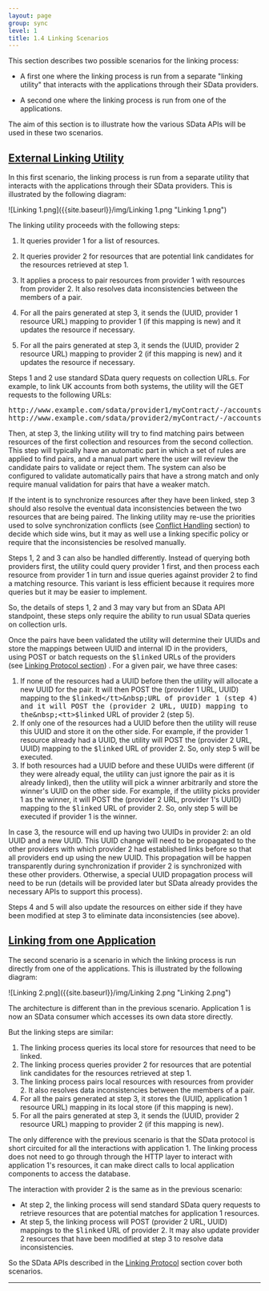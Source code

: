 ```yaml
---
layout: page
group: sync
level: 1
title: 1.4 Linking Scenarios
---
```


This section describes two possible scenarios for the linking process:

*   A first one where the linking process is run from a separate "linking
utility" that interacts with the applications through their SData providers.

*   A second one where the linking process is run from one of the applications.

The aim of this section is to illustrate how the various SData APIs will be
used in these two scenarios.

## <a name="external-linking-util" href="#external-linking-util">External Linking Utility</a>

In this first scenario, the linking process is run from a separate utility
that interacts with the applications through their SData providers. This is
illustrated by the following diagram:

![Linking 1.png]({{site.baseurl}}/img/Linking 1.png "Linking 1.png")

The linking utility proceeds with the following steps:

1.  It queries provider 1 for a list of resources.
2.  It queries provider 2 for resources that are potential link candidates for
the resources retrieved at step 1.
3.  It applies a process to pair resources from provider 1 with resources from
provider 2. It also resolves data inconsistencies between the members of a pair.

4.  For all the pairs generated at step 3, it sends the (UUID, provider 1
resource URL)&nbsp;mapping&nbsp;to provider 1 (if this mapping is new) and it updates the
resource if necessary.
5.  For all the pairs generated at step 3, it sends the (UUID, provider&nbsp;2
resource URL)&nbsp;mapping to provider 2 (if this mapping is new) and it updates the
resource if necessary.

Steps 1 and 2 use standard SData query requests on collection URLs. For
example, to link UK accounts from both systems, the utility will the GET
requests to the following URLs:

<pre>http://www.example.com/sdata/provider1/myContract/-/accounts?where=countryCode eq 'UK'&amp;includeUuid=true
http://www.example.com/sdata/provider2/myContract/-/accounts?where=countryCode eq 'UK'&amp;includeUuid=true</pre>

Then, at step 3, the linking utility will try to find matching pairs between
resources of the first collection and resources from the second collection. This
step will typically have an automatic part in which a set of rules are applied
to find pairs, and a manual part where the user will review the candidate pairs
to validate or reject them. The system can also be configured to validate
automatically pairs that have a strong match and only require manual validation
for pairs that have a weaker match.

If the intent is to synchronize resources after they have been linked, step 3
should also resolve the eventual data inconsistencies between the two resources
that are being paired. The linking utility may re-use the priorities used to
solve synchronization conflicts (see&nbsp;[Conflict Handling](../0203/ "2.3 Basic Conflict Resolution")&nbsp;section) to decide which side wins, but it may as well use a
linking specific policy or require that the inconsistencies be resolved
manually.

Steps 1, 2 and 3 can also be handled differently. Instead of querying both
providers first, the utility could query provider 1 first, and then process each
resource from provider 1 in turn and issue queries against provider 2 to find a
matching resource. This variant is less efficient because it requires more
queries but it may be easier to implement.

So, the details of steps 1, 2 and 3 may vary but from an SData API
standpoint, these steps only require the ability to run usual SData queries on
collection urls.

Once the pairs have been validated the utility will determine their UUIDs and
store the mappings between UUID and internal ID in the providers, using&nbsp;POST or
batch requests on the&nbsp;<tt>$linked</tt>&nbsp;URLs of the providers
(see&nbsp;[Linking Protocol section](../0103/ "1.3 Linking Protocol")) . For a given pair,
we have three cases:

1.  If none of the resources had a UUID before then the utility will allocate a
new UUID for the pair. It will then POST the (provider 1 URL, UUID) mapping to
the&nbsp;<tt>$linked</tt>&nbsp;URL of provider 1 (step 4) and it will POST the (provider 2
URL, UUID) mapping to the&nbsp;<tt>$linked</tt>&nbsp;URL of provider 2 (step 5).
2.  If only one of the resources had a UUID before then the utility will reuse
this UUID and store it on the other side. For example, if the provider 1
resource already had a UUID, the utility will POST the (provider 2 URL, UUID)
mapping to the&nbsp;<tt>$linked</tt>&nbsp;URL of provider 2. So, only step 5 will be
executed.
3.  If both resources had a UUID before and these UUIDs were different (if they
were already equal, the utility can just ignore the pair as it is already
linked), then the utility will pick a winner arbitrarily and store the winner's
UUID on the other side. For example, if the utility picks provider 1 as the
winner, it will POST the (provider 2 URL, provider 1's UUID) mapping to
the&nbsp;<tt>$linked</tt>&nbsp;URL of provider 2. So, only step 5 will be executed if
provider 1 is the winner.

In case 3, the resource will end up having&nbsp;two UUIDs in provider 2: an old
UUID and a new UUID. This UUID change will need to be propagated to the other
providers with which provider 2 had established links before so that all
providers end up using the new UUID. This propagation will be happen
transparently during synchronization if provider 2 is synchronized with these
other providers. Otherwise, a special UUID propagation process will need to be
run (details will be provided later but SData already provides the necessary
APIs to support this process).

Steps 4 and 5 will also update the resources on either side if they have been
modified at step 3 to eliminate data inconsistencies (see above).

## <a name="linking-from-app" href="#linking-from-app">Linking from one Application</a>

The second scenario is a scenario in which the linking process is run
directly&nbsp;from one of the applications. This is illustrated by the following
diagram:

![Linking 2.png]({{site.baseurl}}/img/Linking 2.png "Linking 2.png")

The architecture is different than in the previous scenario. Application 1 is
now an SData consumer which accesses its own data store directly.

But the linking steps are similar:

1.  The linking process queries its local store for resources that need to be
linked.
2.  The linking process queries provider 2 for resources that are potential link
candidates for the resources retrieved at step 1.
3.  The linking process pairs local resources with resources from provider 2. It
also resolves data inconsistencies between the members of a pair.
4.  For all the pairs generated at step 3, it stores the (UUID, application 1
resource URL)&nbsp;mapping&nbsp;in its local store (if this mapping is new).
5.  For all the pairs generated at step 3, it sends the (UUID, provider&nbsp;2
resource URL)&nbsp;mapping to provider 2 (if this mapping is new).

The only difference with the previous scenario is that the SData protocol is
short circuited for all the interactions with application 1. The linking process
does not need to go through through the HTTP layer to interact with application
1's resources, it can make direct calls to local application components to
access the database.

The interaction with provider 2 is the same as in the previous scenario:

*   At step 2, the linking process will send standard SData query requests to
retrieve resources that are potential matches for application 1 resources.
*   At step 5, the linking process will POST (provider 2 URL, UUID) mappings to
the&nbsp;<tt>$linked</tt>&nbsp;URL of provider 2. It may also update provider 2 resources
that have been modified at step 3 to resolve data inconsistencies.

So the SData APIs described in the&nbsp;[Linking
Protocol](../0103/ "1.3 Linking Protocol")&nbsp;section cover both scenarios.

* * *